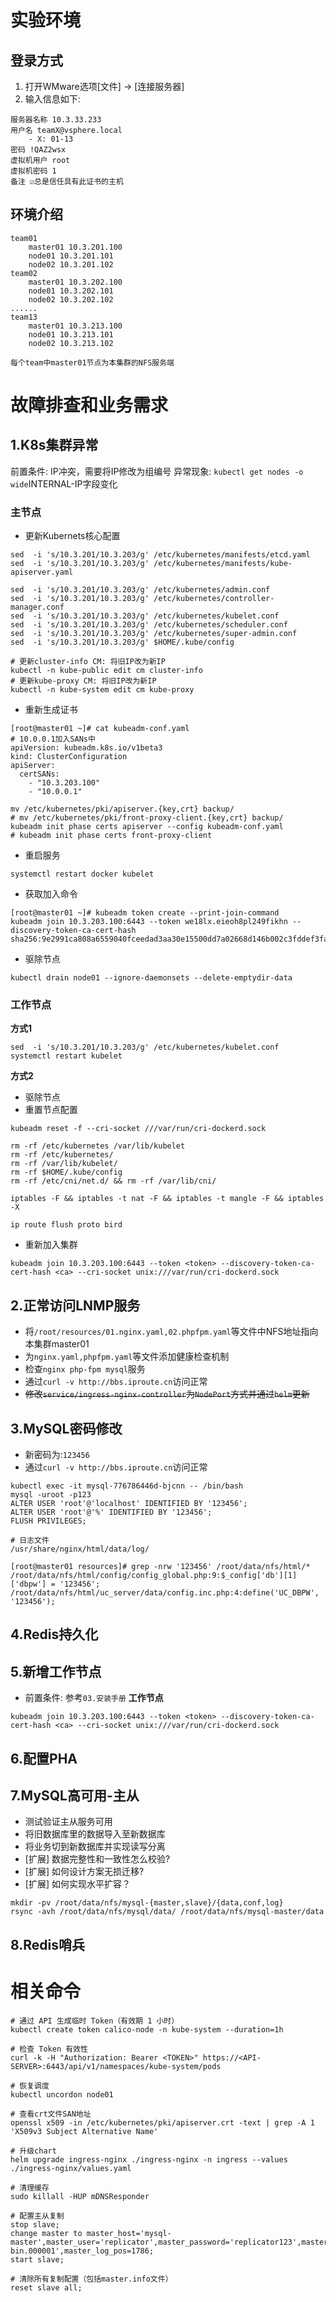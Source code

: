 # 实验环境
## 登录方式
1. 打开WMware选项[文件] -> [连接服务器]
2. 输入信息如下: 
```shell
服务器名称 10.3.33.233
用户名 teamX@vsphere.local
    - X: 01-13
密码 !QAZ2wsx
虚拟机用户 root
虚拟机密码 1
备注 ☑️总是信任具有此证书的主机
```
## 环境介绍
```shell
team01
    master01 10.3.201.100
    node01 10.3.201.101
    node02 10.3.201.102
team02 
    master01 10.3.202.100
    node01 10.3.202.101
    node02 10.3.202.102
......
team13 
    master01 10.3.213.100
    node01 10.3.213.101
    node02 10.3.213.102

每个team中master01节点为本集群的NFS服务端 
```
# 故障排查和业务需求
## 1.K8s集群异常
前置条件: IP冲突，需要将IP修改为组编号
异常现象: `kubectl get nodes -o wide`INTERNAL-IP字段变化

### 主节点
- 更新Kubernets核心配置
```shell
sed  -i 's/10.3.201/10.3.203/g' /etc/kubernetes/manifests/etcd.yaml
sed  -i 's/10.3.201/10.3.203/g' /etc/kubernetes/manifests/kube-apiserver.yaml

sed  -i 's/10.3.201/10.3.203/g' /etc/kubernetes/admin.conf
sed  -i 's/10.3.201/10.3.203/g' /etc/kubernetes/controller-manager.conf
sed  -i 's/10.3.201/10.3.203/g' /etc/kubernetes/kubelet.conf
sed  -i 's/10.3.201/10.3.203/g' /etc/kubernetes/scheduler.conf
sed  -i 's/10.3.201/10.3.203/g' /etc/kubernetes/super-admin.conf
sed  -i 's/10.3.201/10.3.203/g' $HOME/.kube/config

# 更新cluster-info CM: 将旧IP改为新IP
kubectl -n kube-public edit cm cluster-info
# 更新kube-proxy CM: 将旧IP改为新IP
kubectl -n kube-system edit cm kube-proxy

```
- 重新生成证书
```shell
[root@master01 ~]# cat kubeadm-conf.yaml
# 10.0.0.1加入SANs中
apiVersion: kubeadm.k8s.io/v1beta3
kind: ClusterConfiguration
apiServer:
  certSANs:
    - "10.3.203.100"
    - "10.0.0.1"

mv /etc/kubernetes/pki/apiserver.{key,crt} backup/
# mv /etc/kubernetes/pki/front-proxy-client.{key,crt} backup/
kubeadm init phase certs apiserver --config kubeadm-conf.yaml
# kubeadm init phase certs front-proxy-client
```
- 重启服务
```shell
systemctl restart docker kubelet
```
- 获取加入命令
```shell
[root@master01 ~]# kubeadm token create --print-join-command
kubeadm join 10.3.203.100:6443 --token we18lx.eieoh8pl249fikhn --discovery-token-ca-cert-hash sha256:9e2991ca808a6559040fceedad3aa30e15500dd7a02668d146b002c3fddef3fa
```
- 驱除节点
```shell
kubectl drain node01 --ignore-daemonsets --delete-emptydir-data
```
### 工作节点
**方式1**
```shell
sed  -i 's/10.3.201/10.3.203/g' /etc/kubernetes/kubelet.conf
systemctl restart kubelet
```
**方式2**
- 驱除节点
- 重置节点配置
```shell
kubeadm reset -f --cri-socket ///var/run/cri-dockerd.sock

rm -rf /etc/kubernetes /var/lib/kubelet
rm -rf /etc/kubernetes/
rm -rf /var/lib/kubelet/
rm -rf $HOME/.kube/config
rm -rf /etc/cni/net.d/ && rm -rf /var/lib/cni/

iptables -F && iptables -t nat -F && iptables -t mangle -F && iptables -X

ip route flush proto bird
```
- 重新加入集群
```shell
kubeadm join 10.3.203.100:6443 --token <token> --discovery-token-ca-cert-hash <ca> --cri-socket unix:///var/run/cri-dockerd.sock
```
## 2.正常访问LNMP服务
- 将`/root/resources/01.nginx.yaml,02.phpfpm.yaml`等文件中NFS地址指向本集群master01
- 为`nginx.yaml,phpfpm.yaml`等文件添加健康检查机制
- 检查`nginx php-fpm mysql`服务
- 通过`curl -v http://bbs.iproute.cn`访问正常
- ~~修改`service/ingress-nginx-controller`为`NodePort`方式并通过`helm`更新~~

## 3.MySQL密码修改
- 新密码为:`123456`
- 通过`curl -v http://bbs.iproute.cn`访问正常
```shell
kubectl exec -it mysql-776786446d-bjcnn -- /bin/bash
mysql -uroot -p123
ALTER USER 'root'@'localhost' IDENTIFIED BY '123456';
ALTER USER 'root'@'%' IDENTIFIED BY '123456';
FLUSH PRIVILEGES;

# 日志文件
/usr/share/nginx/html/data/log/

[root@master01 resources]# grep -nrw '123456' /root/data/nfs/html/*
/root/data/nfs/html/config/config_global.php:9:$_config['db'][1]['dbpw'] = '123456';
/root/data/nfs/html/uc_server/data/config.inc.php:4:define('UC_DBPW', '123456');
```
## 4.Redis持久化

## 5.新增工作节点
- 前置条件: 参考`03.安装手册`
**工作节点**
```shell
kubeadm join 10.3.203.100:6443 --token <token> --discovery-token-ca-cert-hash <ca> --cri-socket unix:///var/run/cri-dockerd.sock
```
## 6.配置PHA

## 7.MySQL高可用-主从
- 测试验证主从服务可用
- 将旧数据库里的数据导入至新数据库
- 将业务切到新数据库并实现读写分离
- [扩展] 数据完整性和一致性怎么校验?
- [扩展] 如何设计方案无损迁移?
- [扩展] 如何实现水平扩容？
```shell
mkdir -pv /root/data/nfs/mysql-{master,slave}/{data,conf,log}
rsync -avh /root/data/nfs/mysql/data/ /root/data/nfs/mysql-master/data
```

## 8.Redis哨兵

# 相关命令
```shell
# 通过 API 生成临时 Token（有效期 1 小时）
kubectl create token calico-node -n kube-system --duration=1h

# 检查 Token 有效性
curl -k -H "Authorization: Bearer <TOKEN>" https://<API-SERVER>:6443/api/v1/namespaces/kube-system/pods

# 恢复调度
kubectl uncordon node01

# 查看crt文件SAN地址
openssl x509 -in /etc/kubernetes/pki/apiserver.crt -text | grep -A 1 'X509v3 Subject Alternative Name'

# 升级chart
helm upgrade ingress-nginx ./ingress-nginx -n ingress --values ./ingress-nginx/values.yaml

# 清理缓存
sudo killall -HUP mDNSResponder

# 配置主从复制
stop slave;
change master to master_host='mysql-master',master_user='replicator',master_password='replicator123',master_log_file='mysql-bin.000001',master_log_pos=1786;
start slave;

# 清除所有复制配置（包括master.info文件）
reset slave all;  
```
